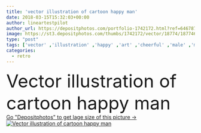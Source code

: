 ```yaml
---
title: 'vector illustration of cartoon happy man'
date: 2018-03-15T15:32:03+00:00
author: lineartestpilot
author_url: https://depositphotos.com/portfolio-1742172.html?ref=64678756
image: https://st3.depositphotos.com/thumbs/1742172/vector/18774/187746226/api_thumb_450.jpg?forcejpeg=true
type: "post"
tags: ['vector' ,'illustration' ,'happy' ,'art' ,'cheerful' ,'male' ,'man' ,'retro' ,'boy' ,'cartoon' ,'funny' ,'hand' ,'character' ,'drawing' ,'artwork' ,'free' ,'drawn' ,'doodle' ,'freehand' ,'quirky' ]
categories: 
  - retro
---
```

<div aling="center">
            <font size="60"> Vector illustration of cartoon happy man</font>   
</div>
<div>
    <a href='https://st3.depositphotos.com/thumbs/1742172/vector/18774/187746226/api_thumb_450.jpg?forcejpeg=true?ref=64678756' target=_blank > Go "Depositphotos" to get lage size of this picture ->
        <img href='https://st3.depositphotos.com/thumbs/1742172/vector/18774/187746226/api_thumb_450.jpg?forcejpeg=true?ref=64678756' src='https://st3.depositphotos.com/1742172/18774/v/950/depositphotos_187746226-stock-illustration-vector-illustration-cartoon-happy-man.jpg?forcejpeg=true' alt='Vector illustration of cartoon happy man' >
    </a>
</div>
